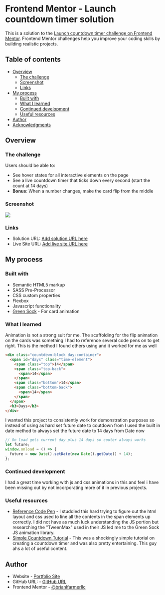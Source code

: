 # Frontend Mentor - Launch countdown timer solution

This is a solution to the [Launch countdown timer challenge on Frontend Mentor](https://www.frontendmentor.io/challenges/launch-countdown-timer-N0XkGfyz-). Frontend Mentor challenges help you improve your coding skills by building realistic projects.

## Table of contents

- [Overview](#overview)
  - [The challenge](#the-challenge)
  - [Screenshot](#screenshot)
  - [Links](#links)
- [My process](#my-process)
  - [Built with](#built-with)
  - [What I learned](#what-i-learned)
  - [Continued development](#continued-development)
  - [Useful resources](#useful-resources)
- [Author](#author)
- [Acknowledgments](#acknowledgments)

## Overview

### The challenge

Users should be able to:

- See hover states for all interactive elements on the page
- See a live countdown timer that ticks down every second (start the count at 14 days)
- **Bonus**: When a number changes, make the card flip from the middle

### Screenshot

![](./assets/images/countdown_timer.gif)

### Links

- Solution URL: [Add solution URL here](https://www.frontendmentor.io/solutions/site-launch-countdown-with-animations-using-green-sock-CRYIIdLI7)
- Live Site URL: [Add live site URL here](https://fem-launch-timer.netlify.app)

## My process

### Built with

- Semantic HTML5 markup
- SASS Pre-Processor
- CSS custom properties
- Flexbox
- Javascript functionality
- [Green Sock](https://greensock.com/) - For card animation

### What I learned

Animation is not a strong suit for me. The scaffolding for the flip animation on the cards was something I had to reference several code pens on to get right. This is the method I found others using and it worked for me as well

```html
<div class="countdown-block day-container">
  <span id="days" class="time-element">
    <span class="top">14</span>
    <span class="top-back">
      <span>14</span>
    </span>
    <span class="bottom">14</span>
    <span class="bottom-back">
      <span>14</span>
    </span>
  </span>
  <h3>Days</h3>
</div>
```

I wanted this project to consistently work for demonstration purposes so instead of using as hard set future date to coutdown from I used the built in date method to always set the future date to 14 days from Date now

```js
// On load gets current day plus 14 days so couter always works
let future;
window.onload = () => {
  future = new Date().setDate(new Date().getDate() + 14);
};
```

### Continued development

I had a great time working with js and css animations in this and feel i have been missing out by not incorporating more of it in previous projects.

### Useful resources

- [Reference Code Pen](https://codepen.io/doriancami/pen/jEJvaV) - I studdied this hard trying to figure out the html layout and css used to line all the contents in the span elements up correctly. I did not have as much luck understanding the JS portion but researching the "TweenMax" used in their JS led me to the Green Sock JS animation library.
- [Simple Countdown Tutorial](https://www.youtube.com/watch?v=Rib69h2DOxg&t=1188s) - This was a shockingly simple tutorial on creating a countdown timer and was also pretty entertaining. This guy ahs a lot of useful content.

## Author

- Website - [Portfolio Site](https://brianfarmerwebdev.netlify.app)
- GitHub URL: - [GitHub URL](https://github.com/brianlfarmerllc/fem_launch_timer)
- Frontend Mentor - [@brianlfarmerllc](https://www.frontendmentor.io/profile/brianlfarmerllc)
